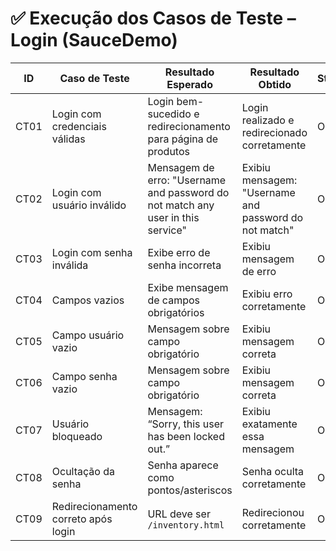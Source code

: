 # ✅ Execução dos Casos de Teste – Login (SauceDemo)

| ID   | Caso de Teste                          | Resultado Esperado                                | Resultado Obtido                                       | Status | Observações                       |
|------|----------------------------------------|---------------------------------------------------|--------------------------------------------------------|--------|----------------------------------|
| CT01 | Login com credenciais válidas          | Login bem-sucedido e redirecionamento para página de produtos                  | Login realizado e redirecionado corretamente                              | OK     | —                                |
| CT02 | Login com usuário inválido             | Mensagem de erro: "Username and password do not match any user in this service"                    | Exibiu mensagem: "Username and password do not match" | OK     | —                                |
| CT03 | Login com senha inválida               | Exibe erro de senha incorreta                     | Exibiu mensagem de erro                                | OK     | —                                |
| CT04 | Campos vazios                          | Exibe mensagem de campos obrigatórios             | Exibiu erro corretamente                               | OK     | —                                |
| CT05 | Campo usuário vazio                    | Mensagem sobre campo obrigatório                  | Exibiu mensagem correta                                | OK     | —                                |
| CT06 | Campo senha vazio                      | Mensagem sobre campo obrigatório                  | Exibiu mensagem correta                                | OK     | —                                |
| CT07 | Usuário bloqueado                      | Mensagem: “Sorry, this user has been locked out.” | Exibiu exatamente essa mensagem                        | OK     | —                                |
| CT08 | Ocultação da senha                     | Senha aparece como pontos/asteriscos              | Senha oculta corretamente                              | OK     | —                                |
| CT09 | Redirecionamento correto após login    | URL deve ser `/inventory.html`                    | Redirecionou corretamente                              | OK     | —                                |

